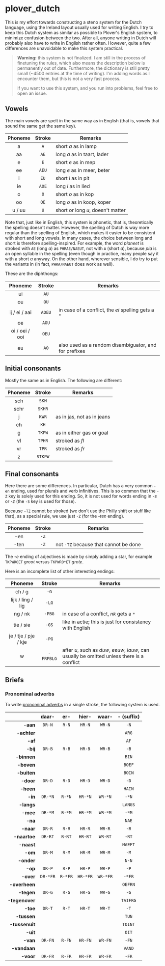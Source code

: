 # plover_dutch

This is my effort towards constructing a steno system for the Dutch language, using the Ireland layout usually used for writing English. I try to keep this Dutch system as similar as possible to Plover's English system, to minimize confusion between the two. After all, anyone writing in Dutch will probably also have to write in English rather often. However, quite a few differences are unavoidable to make this system practical.

> **Warning:** this system is not finalized. I am still in the process of finetuning the rules, which also means the description below is permanently out of date. Furthermore, the dictionary is still pretty small (~4500 entries at the time of writing). I'm adding words as I encounter them, but this is not a very fast process.
>
> If you want to use this system, and you run into problems, feel free to open an issue.


## Vowels

The main vowels are spelt in the same way as in English (that is, vowels that sound the same get the same key).

| Phoneme | Stroke | Remarks |
|:--:|:--:|----|
| a | `A` | short _a_ as in lamp |
| aa | `AE` | long _a_ as in taart, lader |
| e | `E` | short _e_ as in mep |
| ee | `AEU` | long _e_ as in meer, beter |
| i | `EU` | short _i_ as in pit |
| ie | `AOE` | long _i_ as in lied |
| o | `O` | short _o_ as in kop |
| oo | `OE` | long _o_ as in koop, koper |
| u / uu | `U` | short or long _u_, doesn't matter |

Note that, just like in English, this system is phonetic, that is, theoretically the spelling doesn't matter. However, the spelling of Dutch is way more regular than the spelling of English, which makes it easier to be consistent with short and long vowels. In many cases, the choice between long and short is therefore spelling-inspired. For example, the word _planeet_ is stroked with `AE` (long _a_) as `PHRAE/NAEUT`, not with `A` (short _a_), because _pla_ is an open syllable in the spelling (even though in practice, many people say it with a short _a_ anyway. On the other hand, wherever sensible, I do try to put the variants in (in fact, `PHRA/NAEUT` does work as well).

These are the diphthongs:

| Phoneme | Stroke | Remarks |
|:--:|:--:|----|
| ui | `AU` | |
| ou | `OU` | |
| ij / ei / aai | `AOEU` | in case of a conflict, the _ei_ spelling gets a `*` |
| oe | `AOU` | |
| oi / oei / ooi | `OEU` | |
| eu | `AO` | also used as a random disambiguator, and for prefixes |


## Initial consonants

Mostly the same as in English. The following are different:

| Phoneme | Stroke | Remarks |
|:--:|:--:|----|
| sch | `SKH` | |
| schr | `SKHR` | |
| j | `KWR` | as in jas, not as in jeans |
| ch | `KH` | |
| g | `TKPW` | as in either gas or goal |
| vl | `TPHR` | stroked as _fl_ |
| vr | `TPR` | stroked as _fr_ |
| z | `STKPW` | |


## Final consonants

Here there are some differences. In particular, Dutch has a very common `-en` ending, used for plurals and verb infinitives. This is so common that the `-Z` key is solely used for this ending. So, it is not used for words ending in *-s* or *-z* (the `-S` key is used for those).

Because `-TZ` cannot be stroked (we don't use the Philly shift or stuff like that), as a special rule, we use just `-Z` (for the _-ten_ ending).

| Phoneme | Stroke | Remarks |
|:--:|:--:|----|
| -en | `-Z` | |
| -ten | `-Z` | not `-TZ` because that cannot be done |

The _-e_ ending of adjectives is made by simply adding a star, for example `TKPWROET` _groot_ versus `TKPWRO*ET` _grote_.

Here is an incomplete list of other interesting endings:

| Phoneme | Stroke | Remarks |
|:--:|:--:|----|
| ch / g | `-G` | |
| lijk / ling / lig | `-LG` | |
| ng / nk | `-PBG` | in case of a conflict, _nk_ gets a `*` |
| tie / sie | `-GS` | like in actie; this is just for consistency with English |
| je / tje / pje / kje | `-PG` | |
| w | `-FRPBLG` | after _u_, such as _duw_, _eeuw_, _lauw_, can usually be omitted unless there is a conflict |


## Briefs

### Pronominal adverbs

To write [pronominal adverbs](https://en.wikipedia.org/wiki/Pronominal_adverb) in a single stroke, the following system is used.

| | daar- | er- | hier- | waar- | - (suffix) |
|---:|:--:|:--:|:--:|:--:|:--:|
| **-aan** | `DR-N` | `R-N` | `HR-N` | `WR-N` | `-N` | `AEN` |
| **-achter** ||||| `ARG` |
| **-af** ||||| `AF` |
| **-bij** | `DR-B` | `R-B` | `HR-B` | `WR-B` | `-B` | `BAOI` |
| **-binnen** ||||| `BIN` |
| **-boven** ||||| `BOEF` |
| **-buiten** ||||| `BOIN` |
| **-door** | `DR-D` | `R-D` | `HR-D` | `WR-D` | `-D` | `DOER` |
| **-heen** ||||| `HAIN` |
| **-in** | `DR-*N` | `R-*N` | `HR-*N` | `WR-*N` | `-*N` | `N-` |
| **-langs** ||||| `LANGS` |
| **-mee** | `DR-*M` | `R-*M` | `HR-*M` | `WR-*M` | `-*M` | `MAI` |
| **-na** ||||| `NAE` |
| **-naar** | `DR-R` | `R-R` | `HR-R` | `WR-R` | `-R` | `NAER` |
| **-naartoe** | `DR-RT` | `R-RT` | `HR-RT` | `WR-RT` | `-RT` | `NAOU` |
| **-naast** ||||| `NAEFT` |
| **-om** | `DR-M` | `R-M` | `HR-M` | `WR-M` | `-M` | `OM` |
| **-onder** ||||| `N-N` |
| **-op** | `DR-P` | `R-P` | `HR-P` | `WR-P` | `-P` | `OP` |
| **-over** | `DR-*FR` | `R-*FR` | `HR-*FR` | `WR-*FR` | `-*FR` | `OEFR` |
| **-overheen** ||||| `OEFRN` |
| **-tegen** | `DR-G` | `R-G` | `HR-G` | `WR-G` | `-G` | `TAIG` |
| **-tegenover** ||||| `TAIFRG` |
| **-toe** | `DR-T` | `R-T` | `HR-T` | `WR-T` | `-T` | `TAOU` |
| **-tussen** ||||| `TUN` |
| **-tussenuit** ||||| `TOINT` |
| **-uit** ||||| `OIT` |
| **-van** | `DR-FN` | `R-FN` | `HR-FN` | `WR-FN` | `-FN` | `V-` |
| **-vandaan** ||||| `VAND` |
| **-voor** | `DR-FR` | `R-FR` | `HR-FR` | `WR-FR` | `-FR` | `VOER` |
